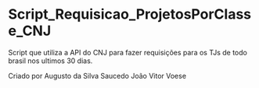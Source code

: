 # Script_Requisicao_ProjetosPorClasse_CNJ
 Script que utiliza a API do CNJ para fazer requisições para os TJs de todo brasil nos ultimos 30 dias.

Criado por 
Augusto da Silva Saucedo
João Vitor Voese
